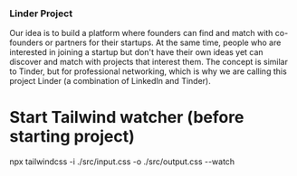 ### Linder Project

Our idea is to build a platform where founders can find and match with co-founders or partners for their startups. At the same time, people who are interested in joining a startup but don't have their own ideas yet can discover and match with projects that interest them. The concept is similar to Tinder, but for professional networking, which is why we are calling this project Linder (a combination of LinkedIn and Tinder).

# Start Tailwind watcher (before starting project)

npx tailwindcss -i ./src/input.css -o ./src/output.css --watch
